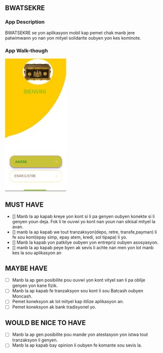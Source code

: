 ## BWATSEKRE

### App Description
BWATSEKRE se yon aplikasyon mobil kap  pemet chak manb jere patwimwann yo nan yon mityel solidarite oubyen yon kes kominote.

### App Walk-though
<img src="Walkthough.gif" width=200><br>



## MUST HAVE
- [] Manb la ap kapab kreye yon kont si li pa genyen oubyen konekte si li genyen youn deja. Fok li te ouvwi yo kont nan youn nan sikisal mityel la avan.
- [] manb la ap kapab we tout tranzaksyon(depo, retre, transfe,payman) li fe sou kont(epay simp, epay atem, kredi, sol tipapa) li yo.
- [] Manb la kapab yon patkilye oubyen yon entrepriz oubyen asosyasyon.
- [] manb la ap kapab peye byen ak sevis li achte nan men yon lot manb kes la sou aplikasyon an

## MAYBE HAVE
- [ ] Manb la ap gen posibilite pou ouvwi yon kont vityel san li pa oblije genyen yon kane fizik.
- [ ] Manb la ap kapab fe tranzaksyon sou kont li sou Batcash oubyen Moncash.
- [ ] Pemet koneksyon ak lot mityel kap itilize aplikasyon an.
- [ ] Pemet koneksyon ak bank tradisyonel yo.

## WOULD BE NICE TO HAVE
- [ ] Manb la ap gen posibilite pou mande yon atestasyon yon istwa tout tranzaksyon li genyen.
- [ ] Manb la ap kapab bay opinion li oubyen fe komante sou sevis la.
